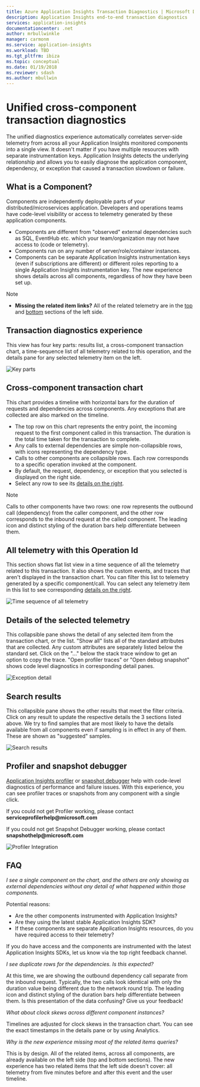 ```yaml
---
title: Azure Application Insights Transaction Diagnostics | Microsoft Docs
description: Application Insights end-to-end transaction diagnostics
services: application-insights
documentationcenter: .net
author: mrbullwinkle
manager: carmonm
ms.service: application-insights
ms.workload: TBD
ms.tgt_pltfrm: ibiza
ms.topic: conceptual
ms.date: 01/19/2018
ms.reviewer: sdash
ms.author: mbullwin
---
```

# Unified cross-component transaction diagnostics

The unified diagnostics experience automatically correlates server-side telemetry from across all your Application Insights monitored components into a single view. It doesn't matter if you have multiple resources with separate instrumentation keys. Application Insights detects the underlying relationship and allows you to easily diagnose the application component, dependency, or exception that caused a transaction slowdown or failure.

## What is a Component?

Components are independently deployable parts of your distributed/microservices application. Developers and operations teams have code-level visibility or access to telemetry generated by these application components.

* Components are different from "observed" external dependencies such as SQL, EventHub etc. which your team/organization may not have access to (code or telemetry).
* Components run on any number of server/role/container instances.
* Components can be separate Application Insights instrumentation keys (even if subscriptions are different) or different roles reporting to a single Application Insights instrumentation key. The new experience shows details across all components, regardless of how they have been set up.

> [!NOTE]
> * **Missing the related item links?** All of the related telemetry are in the [top](#cross-component-transaction-chart) and [bottom](#all-telemetry-with-this-Operation-Id) sections of the left side. 

## Transaction diagnostics experience
This view has four key parts: results list, a cross-component transaction chart, a time-sequence list of all telemetry related to this operation, and the details pane for any selected telemetry item on the left.

![Key parts](media/transaction-diagnostics/4partsCrossComponent.png)

## Cross-component transaction chart

This chart provides a timeline with horizontal bars for the duration of requests and dependencies across components. Any exceptions that are collected are also marked on the timeline.

* The top row on this chart represents the entry point, the incoming request to the first component called in this transaction. The duration is the total time taken for the transaction to complete.
* Any calls to external dependencies are simple non-collapsible rows, with icons representing the dependency type.
* Calls to other components are collapsible rows. Each row corresponds to a specific operation invoked at the component.
* By default, the request, dependency, or exception that you selected is displayed on the right side.
* Select any row to see its [details on the right](#details-of-the-selected-telemetry). 

> [!NOTE]
> Calls to other components have two rows: one row represents the outbound call (dependency) from the caller component, and the other row corresponds to the inbound request at the called component. The leading icon and distinct styling of the duration bars help differentiate between them.

## All telemetry with this Operation Id

This section shows flat list view in a time sequence of all the telemetry related to this transaction. It also shows the custom events, and traces that aren't displayed in the transaction chart. You can filter this list to telemetry generated by a specific component/call. You can select any telemetry item in this list to see corresponding [details on the right](#details-of-the-selected-telemetry).

![Time sequence of all telemetry](media/transaction-diagnostics/allTelemetryDrawerOpened.png)

## Details of the selected telemetry

This collapsible pane shows the detail of any selected item from the transaction chart, or the list. "Show all" lists all of the standard attributes that are collected. Any custom attributes are separately listed below the standard set. Click on the "..." below the stack trace window to get an option to copy the trace. "Open profiler traces" or "Open debug snapshot" shows code level diagnostics in corresponding detail panes.

![Exception detail](media/transaction-diagnostics/exceptiondetail.png)

## Search results

This collapsible pane shows the other results that meet the filter criteria. Click on any result to update the respective details the 3 sections listed above. We try to find samples that are most likely to have the details available from all components even if sampling is in effect in any of them. These are shown as "suggested" samples.

![Search results](media/transaction-diagnostics/searchResults.png)

## Profiler and snapshot debugger

[Application Insights profiler](../../azure-monitor/app/profiler.md) or [snapshot debugger](snapshot-debugger.md) help with code-level diagnostics of performance and failure issues. With this experience, you can see profiler traces or snapshots from any component with a single click.

If you could not get Profiler working, please contact **serviceprofilerhelp\@microsoft.com**

If you could not get Snapshot Debugger working, please contact **snapshothelp\@microsoft.com**

![Profiler Integration](media/transaction-diagnostics/profilerTraces.png)

## FAQ

*I see a single component on the chart, and the others are only showing as external dependencies without any detail of what happened within those components.*

Potential reasons:

* Are the other components instrumented with Application Insights?
* Are they using the latest stable Application Insights SDK?
* If these components are separate Application Insights resources, do you have required access to their telemetry?

If you do have access and the components are instrumented with the latest Application Insights SDKs, let us know via the top right feedback channel.

*I see duplicate rows for the dependencies. Is this expected?*

At this time, we are showing the outbound dependency call separate from the inbound request. Typically, the two calls look identical with only the duration value being different due to the network round trip. The leading icon and distinct styling of the duration bars help differentiate between them. Is this presentation of the data confusing? Give us your feedback!

*What about clock skews across different component instances?*

Timelines are adjusted for clock skews in the transaction chart. You can see the exact timestamps in the details pane or by using Analytics.

*Why is the new experience missing most of the related items queries?*

This is by design. All of the related items, across all components, are already available on the left side (top and bottom sections). The new experience has two related items that the left side doesn't cover: all telemetry from five minutes before and after this event and the user timeline.
